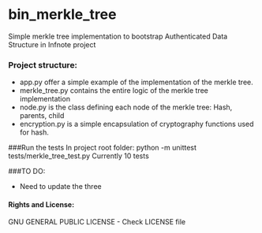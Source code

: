 # bin_merkle_tree
Simple merkle tree implementation to bootstrap Authenticated Data Structure in Infnote  project


### Project structure:
* app.py offer a simple example of the implementation of the merkle tree.
* merkle_tree.py contains the entire logic of the merkle tree implementation
* node.py is the class defining each node of the merkle tree: Hash, parents, child
* encryption.py is a simple encapsulation of cryptography functions used for hash.

###Run the tests
In project root folder:
python -m unittest tests/merkle_tree_test.py
Currently 10 tests

###TO DO:
* Need to update the three

#### Rights and License:
GNU GENERAL PUBLIC LICENSE - Check LICENSE file
